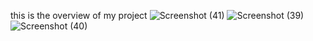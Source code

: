 this is the overview of my project 
![Screenshot (41)](https://github.com/sacar6t9/SearchAndFiltering/assets/101989036/ffd84b59-613c-4a08-9f48-364d5cbb615d)
![Screenshot (39)](https://github.com/sacar6t9/SearchAndFiltering/assets/101989036/dec7f925-7163-43a4-a1c0-78a5f1b5ed35)
![Screenshot (40)](https://github.com/sacar6t9/SearchAndFiltering/assets/101989036/2a9cce32-5cdb-4d6a-8709-9818bd8eec9d)
